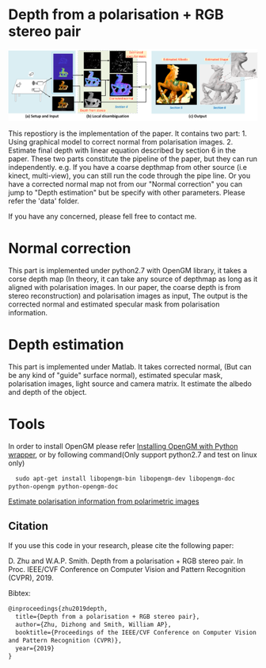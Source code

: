 # Depth from a polarisation + RGB stereo pair
![alt text](https://github.com/AmosZhu/CVPR2019/blob/master/Illustration.png)

This repostiory is the implementation of the paper. It contains two part: 1. Using graphical model to correct normal from polarisation images. 2. Estimate final depth with linear equation described by section 6 in the paper. These two parts constitute the pipeline of the paper, but they can run independently. e.g. If you have a coarse depthmap from other source (i.e kinect, multi-view), you can still run the code through the pipe line. Or you have a corrected normal map not from our "Normal correction" you can jump to "Depth estimation" but be specify with other parameters. Please refer the 'data' folder.

If you have any concerned, please fell free to contact me. 

# Normal correction
This part is implemented under python2.7 with OpenGM library, it takes a corse depth map (In theory, it can take any source of depthmap as long as it aligned with polarisation images. In our paper, the coarse depth is from stereo reconstruction) and polarisation images as input, The output is the corrected normal and estimated specular mask from polarisation information.

# Depth estimation
This part is implemented under Matlab. It takes corrected normal, (But can be any kind of "guide" surface normal), estimated specular mask, polarisation images, light source and camera matrix. It estimate the albedo and depth of the object.

# Tools

In order to install OpenGM please refer [Installing OpenGM with Python wrapper](https://memoryaux.wordpress.com/2014/08/15/installing-opengm-with-python-wrapper/), or by following command(Only support python2.7 and test on linux only)

      sudo apt-get install libopengm-bin libopengm-dev libopengm-doc python-opengm python-opengm-doc
      
 [Estimate polarisation information from polarimetric images](https://github.com/waps101/depth-from-polarisation)
 

## Citation

If you use this code in your research, please cite the following paper:

D. Zhu and W.A.P. Smith. Depth from a polarisation + RGB stereo pair. In Proc. IEEE/CVF Conference on Computer Vision and Pattern Recognition (CVPR), 2019.

Bibtex:

    @inproceedings{zhu2019depth,
      title={Depth from a polarisation + RGB stereo pair},
      author={Zhu, Dizhong and Smith, William AP},
      booktitle={Proceedings of the IEEE/CVF Conference on Computer Vision and Pattern Recognition (CVPR)},
      year={2019}
    }

